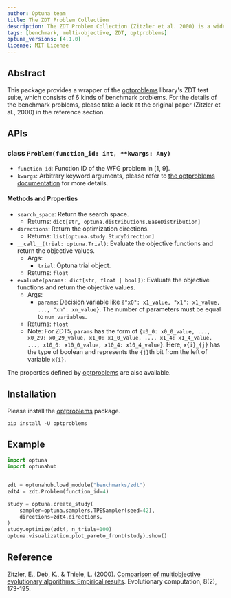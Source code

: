 ```yaml
---
author: Optuna team
title: The ZDT Problem Collection
description: The ZDT Problem Collection (Zitzler et al. 2000) is a widely-used benchmark suite for multi-objective optimization. This package is a wrapper of the optproblems library.
tags: [benchmark, multi-objective, ZDT, optproblems]
optuna_versions: [4.1.0]
license: MIT License
---
```


## Abstract

This package provides a wrapper of the [optproblems](https://www.simonwessing.de/optproblems/doc/index.html) library's ZDT test suite, which consists of 6 kinds of benchmark problems. For the details of the benchmark problems, please take a look at the original paper (Zitzler et al., 2000) in the reference section.

## APIs

### class `Problem(function_id: int, **kwargs: Any)`

- `function_id`: Function ID of the WFG problem in \[1, 9\].
- `kwargs`: Arbitrary keyword arguments, please refer to [the optproblems documentation](https://www.simonwessing.de/optproblems/doc/zdt.html) for more details.

#### Methods and Properties

- `search_space`: Return the search space.
  - Returns: `dict[str, optuna.distributions.BaseDistribution]`
- `directions`: Return the optimization directions.
  - Returns: `list[optuna.study.StudyDirection]`
- `__call__(trial: optuna.Trial)`: Evaluate the objective functions and return the objective values.
  - Args:
    - `trial`: Optuna trial object.
  - Returns: `float`
- `evaluate(params: dict[str, float | bool])`: Evaluate the objective functions and return the objective values.
  - Args:
    - `params`: Decision variable like `{"x0": x1_value, "x1": x1_value, ..., "xn": xn_value}`. The number of parameters must be equal to `num_variables`.
  - Returns: `float`
  - Note: For ZDT5, `params` has the form of `{x0_0: x0_0_value, ..., x0_29: x0_29_value, x1_0: x1_0_value, ..., x1_4: x1_4_value, ..., x10_0: x10_0_value, x10_4: x10_4_value}`. Here, `x{i}_{j}` has the type of boolean and represents the `{j}`th bit from the left of variable `x{i}`.

The properties defined by [optproblems](https://www.simonwessing.de/optproblems/doc/zdt.html) are also available.

## Installation

Please install the [optproblems](https://pypi.org/project/optproblems/) package.

```shell
pip install -U optproblems
```

## Example

```python
import optuna
import optunahub


zdt = optunahub.load_module("benchmarks/zdt")
zdt4 = zdt.Problem(function_id=4)

study = optuna.create_study(
    sampler=optuna.samplers.TPESampler(seed=42),
    directions=zdt4.directions,
)
study.optimize(zdt4, n_trials=100)
optuna.visualization.plot_pareto_front(study).show()
```

## Reference

Zitzler, E., Deb, K., & Thiele, L. (2000). [Comparison of multiobjective evolutionary algorithms: Empirical results](https://ieeexplore.ieee.org/abstract/document/6787994). Evolutionary computation, 8(2), 173-195.
